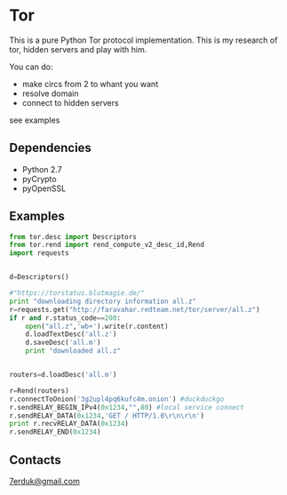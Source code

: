 # Tor
This is a pure Python Tor protocol implementation. This is my research of tor, hidden servers and play with him. 

You can do:
- make circs from 2 to whant you want
- resolve domain
- connect to hidden servers

see examples

## Dependencies

- Python 2.7
- pyCrypto
- pyOpenSSL


## Examples
``` python
from tor.desc import Descriptors
from tor.rend import rend_compute_v2_desc_id,Rend
import requests


d=Descriptors()

#"https://torstatus.blutmagie.de/"
print "downloading directory information all.z"
r=requests.get("http://faravahar.redteam.net/tor/server/all.z")
if r and r.status_code==200:
    open("all.z",'wb+').write(r.content)
    d.loadTextDesc('all.z')
    d.saveDesc('all.m')
    print "downloaded all.z"


routers=d.loadDesc('all.m')

r=Rend(routers)
r.connectToOnion('3g2upl4pq6kufc4m.onion') #duckduckgo
r.sendRELAY_BEGIN_IPv4(0x1234,"",80) #local service connect
r.sendRELAY_DATA(0x1234,'GET / HTTP/1.0\r\n\r\n')
print r.recvRELAY_DATA(0x1234)
r.sendRELAY_END(0x1234)
```

## Contacts

7erduk@gmail.com


